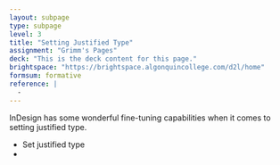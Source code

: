 ```yaml
---
layout: subpage
type: subpage
level: 3
title: "Setting Justified Type"
assignment: "Grimm's Pages"
deck: "This is the deck content for this page."
brightspace: "https://brightspace.algonquincollege.com/d2l/home"
formsum: formative
reference: |
  - 
---
```

InDesign has some wonderful fine-tuning capabilities when it comes to setting justified type.

- Set justified type
- 